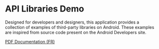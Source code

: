 # API Libraries Demo

Designed for developers and designers, this application provides a collection of examples of third-party libraries on Android. These examples are inspired from source code present on the Android Developers site.

[PDF Documentation (FR)](https://github.com/melkir/API-Libraries-Demo/files/1639729/Presentation.API.Libraries.Demo.pdf)
